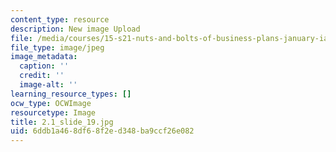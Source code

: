 ```yaml
---
content_type: resource
description: New image Upload
file: /media/courses/15-s21-nuts-and-bolts-of-business-plans-january-iap-2014/6ddb1a468df68f2ed348ba9ccf26e082_2.1_slide_19.jpg
file_type: image/jpeg
image_metadata:
  caption: ''
  credit: ''
  image-alt: ''
learning_resource_types: []
ocw_type: OCWImage
resourcetype: Image
title: 2.1_slide_19.jpg
uid: 6ddb1a46-8df6-8f2e-d348-ba9ccf26e082
---
```

